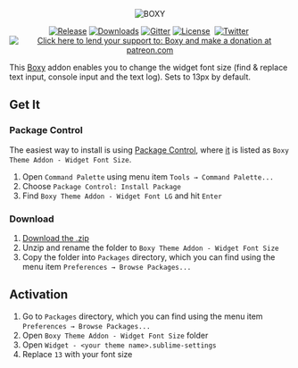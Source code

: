 <p align="center"><img src="https://raw.githubusercontent.com/oivva/st-boxy-extras/master/assets/readme/3.2.0/name.gif" alt="BOXY"></p>

<p align="center">
  <a href="https://github.com/oivva/st-boxy/releases"><img src="https://img.shields.io/github/release/oivva/st-boxy-addon-widget-font-size.svg?maxAge=3600&style=flat-square" alt="Release"></a>
  <a href="https://packagecontrol.io/packages/Boxy%20Theme%20Addon%20-%20Widget%20Font%20Size"><img src="https://img.shields.io/packagecontrol/dt/Boxy%20Theme%20Addon%20-%20Widget%20Font%20Size.svg?maxAge=3600&style=flat-square" alt="Downloads"></a>
  <a href="https://gitter.im/oivva/boxy"><img src="https://img.shields.io/gitter/room/nwjs/nw.js.svg?maxAge=2592000&style=flat-square" alt="Gitter"></a>
  <a href="https://github.com/oivva/st-boxy/blob/master/LICENSE"><img src="https://img.shields.io/github/license/mashape/apistatus.svg?maxAge=2592000&style=flat-square" alt="License"></a>&nbsp;
  <a href="https://twitter.com/intent/tweet?hashtags=Boxy%2CTheme%2CColorScheme%2CSublimeText&amp;original_referer=http%3A%2F%2Foivva.com%2Fboxy%2F&amp;ref_src=twsrc%5Etfw&amp;text=The%20most%20hackable%20theme%20%E2%9D%A4%20Sublime%20Text%203&amp;tw_p=tweetbutton&amp;url=https%3A%2F%2Fpackagecontrol.io%2Fpackages%2FBoxy%2520Theme&amp;via=oivvatweets" title="Share via Twitter" target="_blank"><img src="https://raw.githubusercontent.com/oivva/st-boxy-extras/master/assets/readme/twitter.png" alt="Twitter"></a>&nbsp;
  <a href="https://www.patreon.com/oivva" title="Donate with Patreon"><img src="https://raw.githubusercontent.com/oivva/st-boxy-extras/master/assets/readme/patreon.png" alt="Click here to lend your support to: Boxy and make a donation at patreon.com"></a>
</p>

This [Boxy][theme] addon enables you to change the widget font size (find & replace text input, console input and the text log). Sets to 13px by default.

## Get It

### Package Control

The easiest way to install is using [Package Control][pc], where [it][downloads] is listed as `Boxy Theme Addon - Widget Font Size`.

1. Open `Command Palette` using menu item `Tools → Command Palette...`
2. Choose `Package Control: Install Package`
3. Find `Boxy Theme Addon - Widget Font LG` and hit `Enter`

### Download

1. [Download the .zip][releases]
2. Unzip and rename the folder to `Boxy Theme Addon - Widget Font Size`
3. Copy the folder into `Packages` directory, which you can find using the menu item `Preferences → Browse Packages...`

## Activation

1. Go to `Packages` directory, which you can find using the menu item `Preferences → Browse Packages...`
2. Open `Boxy Theme Addon - Widget Font Size` folder
3. Open `Widget - <your theme name>.sublime-settings`
4. Replace `13` with your font size

<!-- Links -->

[theme]: https://github.com/oivva/st-boxy
[theme-downloads]: https://packagecontrol.io/packages/Boxy%20Theme
[releases]: https://github.com/oivva/boxy-addon-widget-font-size/releases
[downloads]: https://packagecontrol.io/packages/Boxy%20Theme%20Addon%20-%20Widget%20Font%20Size
[patreon]: https://www.patreon.com/oivva "Donate with Patreon"
[wiki]: https://github.com/oivva/st-boxy/wiki
[pc]: https://sublime.wbond.net
[pr]: https://github.com/wbond/package_control_channel/pull/5575

<!-- Images -->

[img-name]: https://raw.githubusercontent.com/oivva/boxy-extras/master/assets/readme/name.png
[img-downloads]: https://img.shields.io/packagecontrol/dt/Boxy%20Theme%20Addon%20-%20Widget%20Font%20Size.svg?maxAge=3600
[img-patreon]: https://raw.githubusercontent.com/oivva/boxy-extras/master/assets/readme/patreon.png
